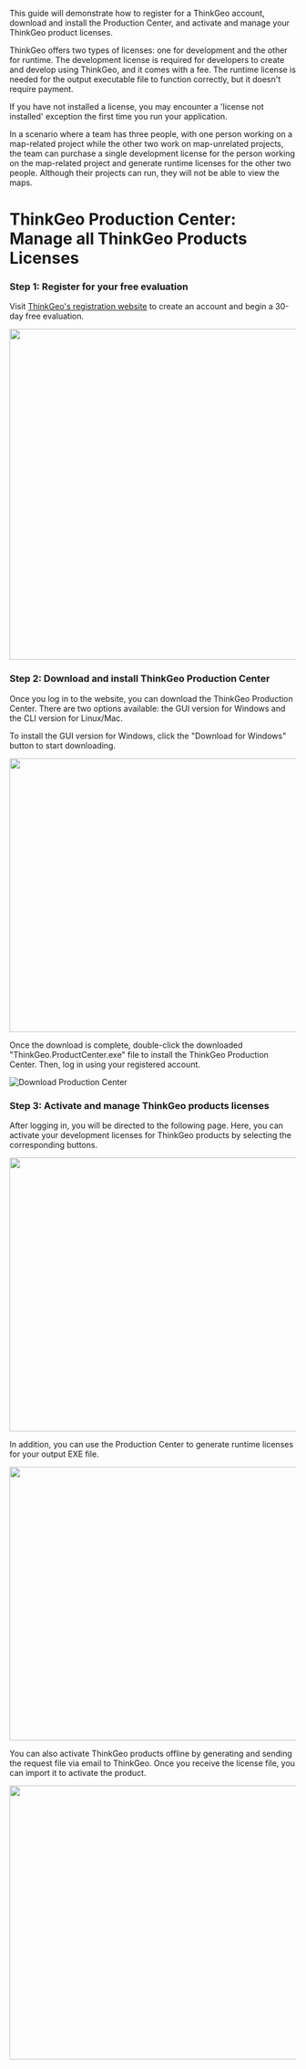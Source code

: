 This guide will demonstrate how to register for a ThinkGeo account, download and install the Production Center, and activate and manage your ThinkGeo product licenses.

ThinkGeo offers two types of licenses: one for development and the other for runtime. The development license is required for developers to create and develop using ThinkGeo, and it comes with a fee. The runtime license is needed for the output executable file to function correctly, but it doesn't require payment.

If you have not installed a license, you may encounter a 'license not installed' exception the first time you run your application.

In a scenario where a team has three people, with one person working on a map-related project while the other two work on map-unrelated projects, the team can purchase a single development license for the person working on the map-related project and generate runtime licenses for the other two people. Although their projects can run, they will not be able to view the maps.

# ThinkGeo Production Center: Manage all ThinkGeo Products Licenses

### Step 1: Register for your free evaluation

Visit [ThinkGeo's registration website](https://helpdesk.thinkgeo.com/register) to create an account and begin a 30-day free evaluation. 

<img src="./assets/Create_ThinkGeo_Account.png"  width="720" height="580">

### Step 2: Download and install ThinkGeo Production Center

Once you log in to the website, you can download the ThinkGeo Production Center. There are two options available: the GUI version for Windows and the CLI version for Linux/Mac.

To install the GUI version for Windows, click the "Download for Windows" button to start downloading.  

<img src="./assets/Download_Production_Center.png" width="720" height="480">

Once the download is complete, double-click the downloaded "ThinkGeo.ProductCenter.exe" file to install the ThinkGeo Production Center. Then, log in using your registered account.

![Download Production Center](./assets/ThinkGeo_Account_Login_ScreenShot.png "Download Production Center")

### Step 3: Activate and manage ThinkGeo products licenses

After logging in, you will be directed to the following page. Here, you can activate your development licenses for ThinkGeo products by selecting the corresponding buttons. 

<img src="./assets/Activate_Development_License_ScreenShot.gif" width="820" height="480">

In addition, you can use the Production Center to generate runtime licenses for your output EXE file. 

<img src="./assets/Generate_Runtime_License_ScreenShot.gif" width="820" height="480">

You can also activate ThinkGeo products offline by generating and sending the request file via email to ThinkGeo. Once you receive the license file, you can import it to activate the product.

<img src="./assets/Activate_Offline_License_ScreenShot.gif" width="820" height="480">

